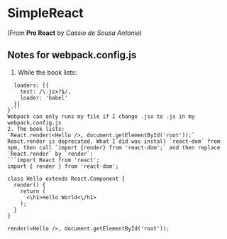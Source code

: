 # SimpleReact
(From **Pro React** by *Cassio de Sousa Antonio*)
## Notes for webpack.config.js
1. While the book lists:
```module: {
  loaders: [{
    test: /\.jsx?$/,
    loader: 'babel'
  }]
}```
Webpack can only runs my file if I change .jsx to .js in my webpack.config.js
2. The book lists:
`React.render(<Hello />, document.getElementById('root'));`
React.render is deprecated. What I did was install `react-dom` from npm, then call `import {render} from 'react-dom';` and then replace `React.render` by `render`:
```import React from 'react';
import { render } from 'react-dom';

class Hello extends React.Component {
  render() {
    return (
      <\h1>Hello World<\/h1>
    );
  }
}

render(<Hello />, document.getElementById('root'));
```
